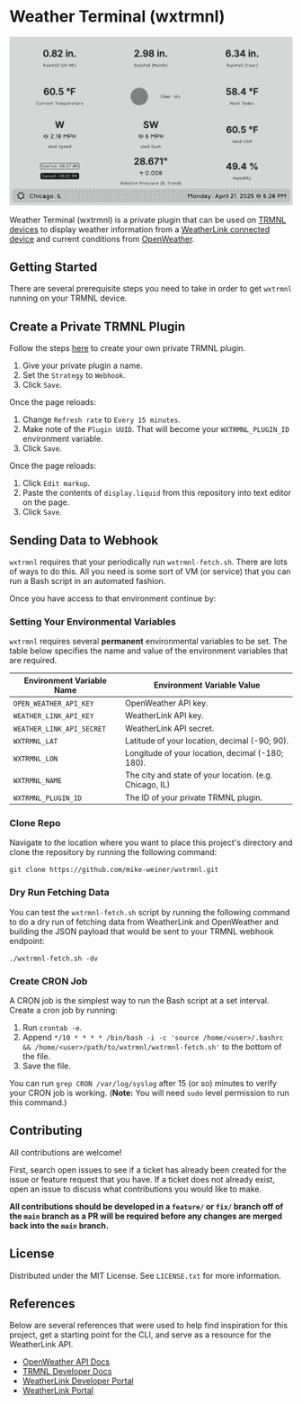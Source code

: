 # Weather Terminal (wxtrmnl)

![Screenshot of what the Weather Terminal plugin will look like populated with data on a TRMNL device.](/assets/demo.png)

Weather Terminal (wxtrmnl) is a private plugin that can be used on [TRMNL devices](https://usetrmnl.com) to display weather information from a [WeatherLink connected device](https://www.weatherlink.com) and current conditions from [OpenWeather](https://openweathermap.org/city/2643743).

## Getting Started

There are several prerequisite steps you need to take in order to get `wxtrmnl` running on your TRMNL device.

## Create a Private TRMNL Plugin

Follow the steps [here](https://usetrmnl.com/plugin_settings/new?keyname=private_plugin) to create your own private TRMNL plugin.

1. Give your private plugin a name.
1. Set the `Strategy` to `Webhook`.
1. Click `Save`.

Once the page reloads:
1. Change `Refresh rate` to `Every 15 minutes`.
1. Make note of the `Plugin UUID`. That will become your `WXTRMNL_PLUGIN_ID` environment variable.
1. Click `Save`.

Once the page reloads:
1. Click `Edit markup`.
1. Paste the contents of `display.liquid` from this repository into text editor on the page.
1. Click `Save`.

## Sending Data to Webhook

`wxtrmnl` requires that your periodically run `wxtrmnl-fetch.sh`. There are lots of ways to do this. All you need is some sort of VM (or service) that you can run a Bash script in an automated fashion.

Once you have access to that environment continue by:

### Setting Your Environmental Variables
`wxtrmnl` requires several **permanent** environmental variables to be set. The table below specifies the name and value of the environment variables that are required.

| Environment Variable Name | Environment Variable Value                              |
| ------------------------- | ------------------------------------------------------- |
| `OPEN_WEATHER_API_KEY`    | OpenWeather API key.                                    |
| `WEATHER_LINK_API_KEY`    | WeatherLink API key.                                    |
| `WEATHER_LINK_API_SECRET` | WeatherLink API secret.                                 |
| `WXTRMNL_LAT`             | Latitude of your location, decimal (-90; 90).           |
| `WXTRMNL_LON`             | Longitude of your location, decimal (-180; 180).        |
| `WXTRMNL_NAME`            | The city and state of your location. (e.g. Chicago, IL) |
| `WXTRMNL_PLUGIN_ID`       | The ID of your private TRMNL plugin.                    |

### Clone Repo
Navigate to the location where you want to place this project's directory and clone the repository by running the following command:

```
git clone https://github.com/mike-weiner/wxtrmnl.git
```

### Dry Run Fetching Data

You can test the `wxtrmnl-fetch.sh` script by running the following command to do a dry run of fetching data from WeatherLink and OpenWeather and building the JSON payload that would be sent to your TRMNL webhook endpoint:

```
./wxtrmnl-fetch.sh -dv
```

### Create CRON Job

A CRON job is the simplest way to run the Bash script at a set interval. Create a cron job by running:

1. Run `crontab -e`.
1. Append `*/10 * * * * /bin/bash -i -c 'source /home/<user>/.bashrc && /home/<user>/path/to/wxtrmnl/wxtrmnl-fetch.sh'` to the bottom of the file.
1. Save the file.

You can run `grep CRON /var/log/syslog` after 15 (or so) minutes to verify your CRON job is working. (**Note:** You will need `sudo` level permission to run this command.)

## Contributing
All contributions are welcome! 

First, search open issues to see if a ticket has already been created for the issue or feature request that you have. If a ticket does not already exist, open an issue to discuss what contributions you would like to make. 

**All contributions should be developed in a `feature/` or `fix/` branch off of the `main` branch as a PR will be required before any changes are merged back into the `main` branch.**

## License
Distributed under the MIT License. See `LICENSE.txt` for more information.

## References
Below are several references that were used to help find inspiration for this project, get a starting point for the CLI, and serve as a resource for the WeatherLink API.
- [OpenWeather API Docs](https://openweathermap.org/api)
- [TRMNL Developer Docs](https://docs.usetrmnl.com/go)
- [WeatherLink Developer Portal](https://weatherlink.github.io)
- [WeatherLink Portal](https://www.weatherlink.com)
